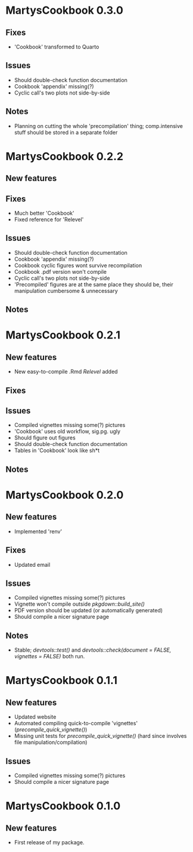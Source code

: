 # MartysCookbook 0.3.0

## Fixes

- 'Cookbook' transformed to Quarto

## Issues

- Should double-check function documentation
- Cookbook 'appendix' missing(?)
- Cyclic call's two plots not side-by-side

## Notes

- Planning on cutting the whole 'precompilation' thing; comp.intensive stuff should be stored in a separate folder

# MartysCookbook 0.2.2

## New features

## Fixes

- Much better 'Cookbook'
- Fixed reference for 'Relevel'

## Issues

- Should double-check function documentation
- Cookbook 'appendix' missing(?)
- Cookbook cyclic figures wont survive recompilation
- Cookbook .pdf version won't compile
- Cyclic call's two plots not side-by-side
- 'Precompiled' figures are at the same place they should be, their manipulation cumbersome & unnecessary

## Notes

# MartysCookbook 0.2.1

## New features

- New easy-to-compile .Rmd *Relevel* added

## Fixes

## Issues

- Compiled vignettes missing some(?) pictures
- 'Cookbook' uses old workflow, sig.pg. ugly
- Should figure out figures
- Should double-check function documentation
- Tables in 'Cookbook' look like sh*t

## Notes


# MartysCookbook 0.2.0

## New features

- Implemented 'renv'

## Fixes

- Updated email

## Issues

- Compiled vignettes missing some(?) pictures
- Vignette won't compile outside *pkgdown::build_site()*
- PDF version should be updated (or automatically generated)
- Should compile a nicer signature page

## Notes

- Stable; *devtools::test()* and *devtools::check(document = FALSE, vignettes = FALSE)* both run.


# MartysCookbook 0.1.1

## New features

- Updated website
- Automated compiling quick-to-compile 'vignettes' (*precompile_quick_vignette()*)
- Missing unit tests for *precompile_quick_vignette()* (hard since involves file manipulation/compilation)

## Issues

- Compiled vignettes missing some(?) pictures
- Should compile a nicer signature page


# MartysCookbook 0.1.0

## New features

- First release of my package.
